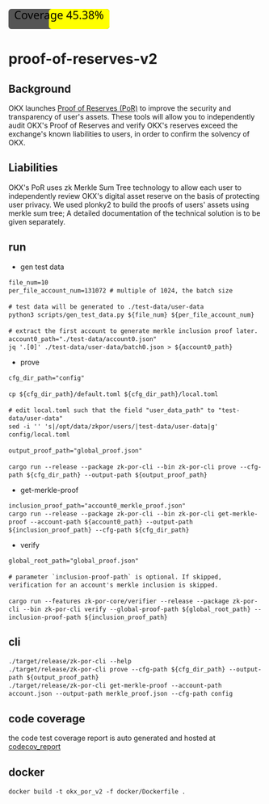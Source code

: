 ![Coverage](https://raw.githubusercontent.com/okx/proof-of-reserves-v2/gh-pages/coverage-badge.svg)

# proof-of-reserves-v2

## Background

OKX launches [Proof of Reserves (PoR)](https://www.okx.com/proof-of-reserves) to improve the security and transparency
of user's assets. These tools will allow you to independently audit OKX's Proof of Reserves and verify OKX's reserves
exceed the exchange's known liabilities to users, in order to confirm the solvency of OKX.


## Liabilities
OKX's PoR uses zk Merkle Sum Tree technology to allow each user to independently review OKX's digital asset reserve on the
basis of protecting user privacy. We used plonky2 to build the proofs of users' assets using merkle sum tree; A detailed documentation of the technical solution is to be given separately.

## run
- gen test data
```
file_num=10
per_file_account_num=131072 # multiple of 1024, the batch size

# test data will be generated to ./test-data/user-data
python3 scripts/gen_test_data.py ${file_num} ${per_file_account_num}

# extract the first account to generate merkle inclusion proof later. 
account0_path="./test-data/account0.json"
jq '.[0]' ./test-data/user-data/batch0.json > ${account0_path} 
```
- prove
```
cfg_dir_path="config"

cp ${cfg_dir_path}/default.toml ${cfg_dir_path}/local.toml

# edit local.toml such that the field "user_data_path" to "test-data/user-data"
sed -i '' 's|/opt/data/zkpor/users/|test-data/user-data|g' config/local.toml

output_proof_path="global_proof.json"

cargo run --release --package zk-por-cli --bin zk-por-cli prove --cfg-path ${cfg_dir_path} --output-path ${output_proof_path}
```

- get-merkle-proof
```
inclusion_proof_path="account0_merkle_proof.json"
cargo run --release --package zk-por-cli --bin zk-por-cli get-merkle-proof --account-path ${account0_path} --output-path ${inclusion_proof_path} --cfg-path ${cfg_dir_path}
```

- verify
```
global_root_path="global_proof.json"

# parameter `inclusion-proof-path` is optional. If skipped, verification for an account's merkle inclusion is skipped. 

cargo run --features zk-por-core/verifier --release --package zk-por-cli --bin zk-por-cli verify --global-proof-path ${global_root_path} --inclusion-proof-path ${inclusion_proof_path}
```

## cli
```
./target/release/zk-por-cli --help
./target/release/zk-por-cli prove --cfg-path ${cfg_dir_path} --output-path ${output_proof_path}
./target/release/zk-por-cli get-merkle-proof --account-path account.json --output-path merkle_proof.json --cfg-path config
```

## code coverage
the code test coverage report is auto generated and hosted at [codecov_report](https://okx.github.io/proof-of-reserves-v2/tarpaulin-report.html)

## docker
```
docker build -t okx_por_v2 -f docker/Dockerfile .
```

